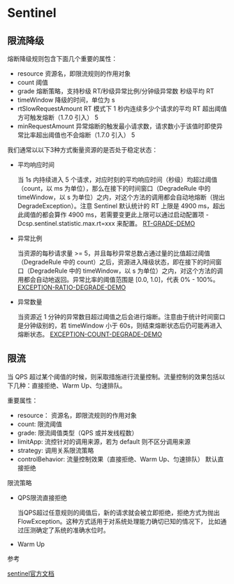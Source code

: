 # Sentinel

## 限流降级

熔断降级规则包含下面几个重要的属性：

- resource  资源名，即限流规则的作用对象  
- count 阈值  
- grade 熔断策略，支持秒级 RT/秒级异常比例/分钟级异常数  秒级平均 RT
- timeWindow  降级的时间，单位为 s 
- rtSlowRequestAmount RT 模式下 1 秒内连续多少个请求的平均 RT 超出阈值方可触发熔断（1.7.0 引入） 5
- minRequestAmount  异常熔断的触发最小请求数，请求数小于该值时即使异常比率超出阈值也不会熔断（1.7.0 引入）  5

我们通常以以下3种方式衡量资源的是否处于稳定状态：

- 平均响应时间

    当 1s 内持续进入 5 个请求，对应时刻的平均响应时间（秒级）均超过阈值（count，以 ms 为单位），那么在接下的时间窗口（DegradeRule 中的 timeWindow，以 s 为单位）之内，对这个方法的调用都会自动地熔断（抛出 DegradeException）。注意 Sentinel 默认统计的 RT 上限是 4900 ms，超出此阈值的都会算作 4900 ms，若需要变更此上限可以通过启动配置项 -Dcsp.sentinel.statistic.max.rt=xxx 来配置。
    [RT-GRADE-DEMO](../sentinel-demo/src/main/java/com/gce/demo/degrade/RtDegradeDemo.java)
- 异常比例
    
    当资源的每秒请求量 >= 5，并且每秒异常总数占通过量的比值超过阈值（DegradeRule 中的 count）之后，资源进入降级状态，即在接下的时间窗口（DegradeRule 中的 timeWindow，以 s 为单位）之内，对这个方法的调用都会自动地返回。异常比率的阈值范围是 [0.0, 1.0]，代表 0% - 100%。
    [EXCEPTION-RATIO-DEGRADE-DEMO](../sentinel-demo/src/main/java/com/gce/demo/degrade/ExceptionRatioDegradeDemo.java)
- 异常数量

    当资源近 1 分钟的异常数目超过阈值之后会进行熔断。注意由于统计时间窗口是分钟级别的，若 timeWindow 小于 60s，则结束熔断状态后仍可能再进入熔断状态。
    [EXCEPTION-COUNT-DEGRADE-DEMO](../sentinel-demo/src/main/java/com/gce/demo/degrade/ExceptionCountDegradeDemo.java)

## 限流

当 QPS 超过某个阈值的时候，则采取措施进行流量控制。流量控制的效果包括以下几种：直接拒绝、Warm Up、匀速排队。

重要属性：

- resource： 资源名，即限流规则的作用对象
- count:  限流阈值
- grade:  限流阈值类型（QPS 或并发线程数）
- limitApp: 流控针对的调用来源，若为 default 则不区分调用来源
- strategy: 调用关系限流策略
- controlBehavior: 流量控制效果（直接拒绝、Warm Up、匀速排队） 默认直接拒绝

限流策略
- QPS限流直接拒绝


    当QPS超过任意规则的阈值后，新的请求就会被立即拒绝，拒绝方式为抛出FlowException。这种方式适用于对系统处理能力确切已知的情况下，
    比如通过压测确定了系统的准确水位时。
    
- Warm Up


参考

[sentinel官方文档](https://github.com/alibaba/Sentinel/wiki)
